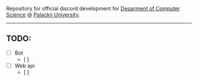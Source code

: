 Repository for official discord development for [Deparment of Computer Science](https://www.inf.upol.cz/) @ [Palacký University](https://www.upol.cz/).

---

## TODO:

- [ ] Bot
	- [ ]
- [ ] Web api
	- [ ] 
